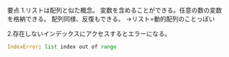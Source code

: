 要点
1.リストは配列と似た概念。
  変数を含めることができる。任意の数の変数を格納できる。
  配列同様、反復もできる。
  →リスト=動的配列のことっぽい

2.存在しないインデックスにアクセスするとエラーになる。
```python
IndexError: list index out of range
```
